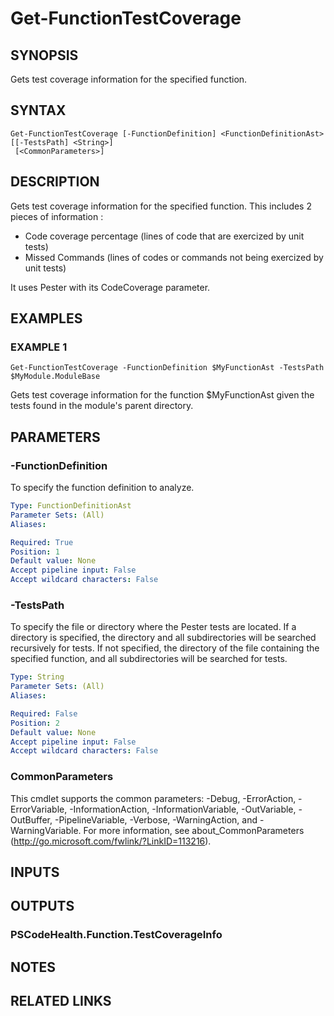 # Get-FunctionTestCoverage

## SYNOPSIS
Gets test coverage information for the specified function.

## SYNTAX

```
Get-FunctionTestCoverage [-FunctionDefinition] <FunctionDefinitionAst> [[-TestsPath] <String>]
 [<CommonParameters>]
```

## DESCRIPTION
Gets test coverage information for the specified function.
This includes 2 pieces of information :  
  - Code coverage percentage (lines of code that are exercized by unit tests)  
  - Missed Commands (lines of codes or commands not being exercized by unit tests)  

It uses Pester with its CodeCoverage parameter.

## EXAMPLES

### EXAMPLE 1
```
Get-FunctionTestCoverage -FunctionDefinition $MyFunctionAst -TestsPath $MyModule.ModuleBase
```

Gets test coverage information for the function $MyFunctionAst given the tests found in the module's parent directory.

## PARAMETERS

### -FunctionDefinition
To specify the function definition to analyze.

```yaml
Type: FunctionDefinitionAst
Parameter Sets: (All)
Aliases:

Required: True
Position: 1
Default value: None
Accept pipeline input: False
Accept wildcard characters: False
```

### -TestsPath
To specify the file or directory where the Pester tests are located.
If a directory is specified, the directory and all subdirectories will be searched recursively for tests.
If not specified, the directory of the file containing the specified function, and all subdirectories will be searched for tests.

```yaml
Type: String
Parameter Sets: (All)
Aliases:

Required: False
Position: 2
Default value: None
Accept pipeline input: False
Accept wildcard characters: False
```

### CommonParameters
This cmdlet supports the common parameters: -Debug, -ErrorAction, -ErrorVariable, -InformationAction, -InformationVariable, -OutVariable, -OutBuffer, -PipelineVariable, -Verbose, -WarningAction, and -WarningVariable.
For more information, see about_CommonParameters (http://go.microsoft.com/fwlink/?LinkID=113216).

## INPUTS

## OUTPUTS

### PSCodeHealth.Function.TestCoverageInfo

## NOTES

## RELATED LINKS
